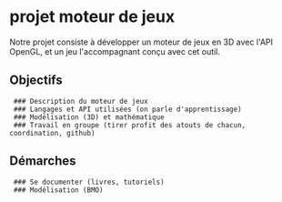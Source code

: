 # projet moteur de jeux
  Notre projet consiste à développer un moteur de jeux en 3D avec l'API OpenGL, et un jeu l'accompagnant conçu avec cet outil.  
  ## Objectifs
     ### Description du moteur de jeux
     ### Langages et API utilisées (on parle d'apprentissage)
     ### Modélisation (3D) et mathématique
     ### Travail en groupe (tirer profit des atouts de chacun, coordination, github)
  ## Démarches
     ### Se documenter (livres, tutoriels)
     ### Modélisation (BMO)
